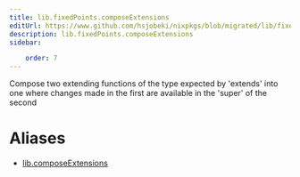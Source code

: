 ```yaml
---
title: lib.fixedPoints.composeExtensions
editUrl: https://www.github.com/hsjobeki/nixpkgs/blob/migrated/lib/fixed-points.nix#L107C5
description: lib.fixedPoints.composeExtensions
sidebar:

    order: 7
---
```


Compose two extending functions of the type expected by 'extends'
into one where changes made in the first are available in the
'super' of the second


# Aliases

- [lib.composeExtensions](/nix-doc-comments/reference/lib/lib-composeextensions)


